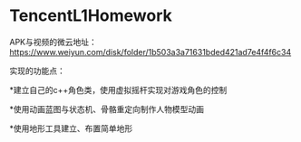# TencentL1Homework

APK与视频的微云地址：https://www.weiyun.com/disk/folder/1b503a3a71631bded421ad7e4f4f6c34

实现的功能点：

*建立自己的c++角色类，使用虚拟摇杆实现对游戏角色的控制

*使用动画蓝图与状态机、骨骼重定向制作人物模型动画

*使用地形工具建立、布置简单地形
